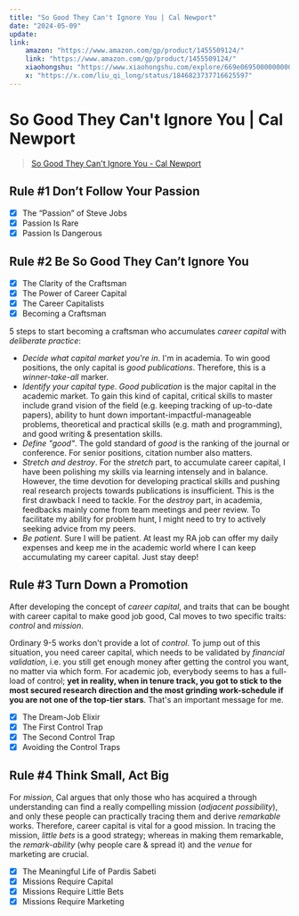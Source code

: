 ```yaml
---
title: "So Good They Can't Ignore You | Cal Newport"
date: "2024-05-09"
update: 
link:
    amazon: "https://www.amazon.com/gp/product/1455509124/"
    link: "https://www.amazon.com/gp/product/1455509124/"
    xiaohongshu: "https://www.xiaohongshu.com/explore/669e0695000000000d00eaed"
    x: "https://x.com/liu_qi_long/status/1846823737716625597"
---
```


# So Good They Can't Ignore You | Cal Newport

> [So Good They Can't Ignore You - Cal Newport](https://www.amazon.com/gp/product/1455509124/)

## Rule #1 Don’t Follow Your Passion

- [x] The “Passion” of Steve Jobs
- [x] Passion Is Rare
- [x] Passion Is Dangerous

## Rule #2 Be So Good They Can’t Ignore You

- [x] The Clarity of the Craftsman
- [x] The Power of Career Capital
- [x] The Career Capitalists
- [x] Becoming a Craftsman

5 steps to start becoming a craftsman who accumulates _career capital_ with _deliberate practice_:

- _Decide what capital market you're in_. I'm in academia. To win good positions, the only capital is _good publications_. Therefore, this is a _winner-take-all_ marker.
- _Identify your capital type_. _Good publication_ is the major capital in the academic market. To gain this kind of capital, critical skills to master include grand vision of the field (e.g. keeping tracking of up-to-date papers), ability to hunt down important-impactful-manageable problems, theoretical and practical skills (e.g. math and programming), and good writing & presentation skills.
- _Define "good"_. The gold standard of _good_ is the ranking of the journal or conference. For senior positions, citation number also matters.
- _Stretch and destroy_. For the _stretch_ part, to accumulate career capital, I have been polishing my skills via learning intensely and in balance. However, the time devotion for developing practical skills and pushing real research projects towards publications is insufficient. This is the first drawback I need to tackle. For the _destroy_ part, in academia, feedbacks mainly come from team meetings and peer review. To facilitate my ability for problem hunt, I might need to try to actively seeking advice from my peers.
- _Be patient_. Sure I will be patient. At least my RA job can offer my daily expenses and keep me in the academic world where I can keep accumulating my career capital. Just stay deep!


## Rule #3 Turn Down a Promotion

After developing the concept of _career capital_, and traits that can be bought with career capital to make good job good, Cal moves to two specific traits: _control_ and _mission_.

Ordinary 9-5 works don't provide a lot of _control_. To jump out of this situation, you need career capital, which needs to be validated by _financial validation_, i.e. you still get enough money after getting the control you want, no matter via which form. For academic job, everybody seems to has a full-load of control; **yet in reality, when in tenure track, you got to stick to the most secured research direction and the most grinding work-schedule if you are not one of the top-tier stars**. That's an important message for me.

- [x] The Dream-Job Elixir
- [x] The First Control Trap
- [x] The Second Control Trap
- [x] Avoiding the Control Traps

## Rule #4 Think Small, Act Big

For _mission_, Cal argues that only those who has acquired a through understanding can find a really compelling mission (_adjacent possibility_), and only these people can practically tracing them and derive _remarkable_ works. Therefore, career capital is vital for a good mission. In tracing the mission, _little bets_ is a good strategy; whereas in making them remarkable, the _remark-ability_ (why people care & spread it) and the _venue_ for marketing are crucial.

- [x] The Meaningful Life of Pardis Sabeti
- [x] Missions Require Capital
- [x] Missions Require Little Bets
- [x] Missions Require Marketing